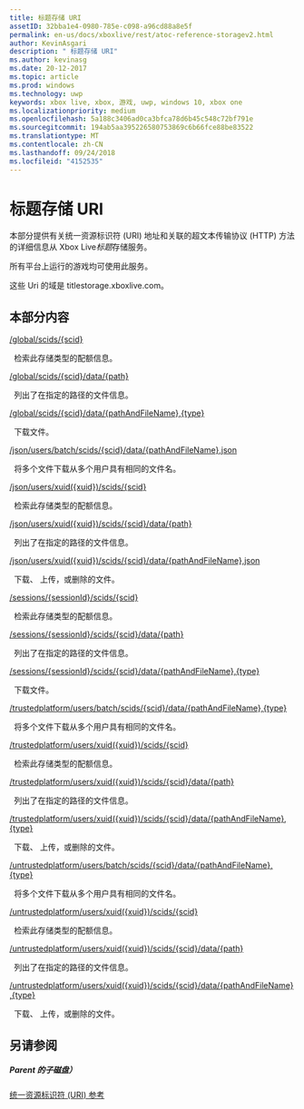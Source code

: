 ```yaml
---
title: 标题存储 URI
assetID: 32bba1e4-0980-785e-c098-a96cd88a8e5f
permalink: en-us/docs/xboxlive/rest/atoc-reference-storagev2.html
author: KevinAsgari
description: " 标题存储 URI"
ms.author: kevinasg
ms.date: 20-12-2017
ms.topic: article
ms.prod: windows
ms.technology: uwp
keywords: xbox live, xbox, 游戏, uwp, windows 10, xbox one
ms.localizationpriority: medium
ms.openlocfilehash: 5a188c3406ad0ca3bfca78d6b45c548c72bf791e
ms.sourcegitcommit: 194ab5aa395226580753869c6b66fce88be83522
ms.translationtype: MT
ms.contentlocale: zh-CN
ms.lasthandoff: 09/24/2018
ms.locfileid: "4152535"
---
```

# <a name="title-storage-uris"></a>标题存储 URI
 
本部分提供有关统一资源标识符 (URI) 地址和关联的超文本传输协议 (HTTP) 方法的详细信息从 Xbox Live*标题*存储服务。
 
所有平台上运行的游戏均可使用此服务。
 
这些 Uri 的域是 titlestorage.xboxlive.com。
 
<a id="ID4EFB"></a>

 
## <a name="in-this-section"></a>本部分内容

[/global/scids/{scid}](uri-globalscidsscid.md)

&nbsp;&nbsp;检索此存储类型的配额信息。

[/global/scids/{scid}/data/{path}](uri-globalscidssciddatapath.md)

&nbsp;&nbsp;列出了在指定的路径的文件信息。 

[/global/scids/{scid}/data/{pathAndFileName},{type}](uri-globalscidssciddatapathandfilenametype.md)

&nbsp;&nbsp;下载文件。

[/json/users/batch/scids/{scid}/data/{pathAndFileName},json](uri-jsonusersbatchscidssciddatapathandfilenametype.md)

&nbsp;&nbsp;将多个文件下载从多个用户具有相同的文件名。

[/json/users/xuid({xuid})/scids/{scid}](uri-jsonusersxuidscidsscid.md)

&nbsp;&nbsp;检索此存储类型的配额信息。

[/json/users/xuid({xuid})/scids/{scid}/data/{path}](uri-jsonusersxuidscidssciddatapath.md)

&nbsp;&nbsp;列出了在指定的路径的文件信息。 

[/json/users/xuid({xuid})/scids/{scid}/data/{pathAndFileName},json](uri-jsonusersxuidscidssciddatapathandfilenametype.md)

&nbsp;&nbsp;下载、 上传，或删除的文件。

[/sessions/{sessionId}/scids/{scid}](uri-sessionssessionidscidsscid.md)

&nbsp;&nbsp;检索此存储类型的配额信息。

[/sessions/{sessionId}/scids/{scid}/data/{path}](uri-sessionssessionidscidssciddatapath.md)

&nbsp;&nbsp;列出了在指定的路径的文件信息。 

[/sessions/{sessionId}/scids/{scid}/data/{pathAndFileName},{type}](uri-sessionssessionidscidssciddatapathandfilenametype.md)

&nbsp;&nbsp;下载文件。

[/trustedplatform/users/batch/scids/{scid}/data/{pathAndFileName},{type}](uri-trustedplatformusersbatchscidssciddatapathandfilenametype.md)

&nbsp;&nbsp;将多个文件下载从多个用户具有相同的文件名。

[/trustedplatform/users/xuid({xuid})/scids/{scid}](uri-trustedplatformusersxuidscidsscid.md)

&nbsp;&nbsp;检索此存储类型的配额信息。

[/trustedplatform/users/xuid({xuid})/scids/{scid}/data/{path}](uri-trustedplatformusersxuidscidssciddatapath.md)

&nbsp;&nbsp;列出了在指定的路径的文件信息。 

[/trustedplatform/users/xuid({xuid})/scids/{scid}/data/{pathAndFileName},{type}](uri-trustedplatformusersxuidscidssciddatapathandfilenametype.md)

&nbsp;&nbsp;下载、 上传，或删除的文件。

[/untrustedplatform/users/batch/scids/{scid}/data/{pathAndFileName},{type}](uri-untrustedplatformusersbatchscidssciddatapathandfilenametype.md)

&nbsp;&nbsp;将多个文件下载从多个用户具有相同的文件名。

[/untrustedplatform/users/xuid({xuid})/scids/{scid}](uri-untrustedplatformusersxuidscidsscid.md)

&nbsp;&nbsp;检索此存储类型的配额信息。

[/untrustedplatform/users/xuid({xuid})/scids/{scid}/data/{path}](uri-untrustedplatformusersxuidscidssciddatapath.md)

&nbsp;&nbsp;列出了在指定的路径的文件信息。 

[/untrustedplatform/users/xuid({xuid})/scids/{scid}/data/{pathAndFileName},{type}](uri-untrustedplatformusersxuidscidssciddatapathandfilenametype.md)

&nbsp;&nbsp;下载、 上传，或删除的文件。
 
<a id="ID4E5C"></a>

 
## <a name="see-also"></a>另请参阅
 
<a id="ID4EAD"></a>

 
##### <a name="parent"></a>Parent 的子磁盘） 

[统一资源标识符 (URI) 参考](../atoc-xboxlivews-reference-uris.md)

   